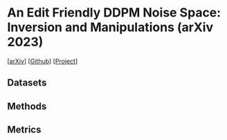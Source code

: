 # An Edit Friendly DDPM Noise Space: Inversion and Manipulations (arXiv 2023)
[[arXiv](https://arxiv.org/abs/2304.06140)] [[Github](https://github.com/inbarhub/DDPM_inversion)] [[Project](https://inbarhub.github.io/DDPM_inversion/)]
## Datasets <a id='datasets'></a>

## Methods <a id='methods'></a>

## Metrics <a id='metrics'></a>